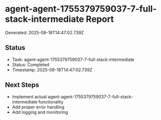 # agent-agent-1755379759037-7-full-stack-intermediate Report

Generated: 2025-08-18T14:47:02.739Z

## Status
- Task: agent-agent-1755379759037-7-full-stack-intermediate
- Status: Completed
- Timestamp: 2025-08-18T14:47:02.739Z

## Next Steps
- Implement actual agent-agent-1755379759037-7-full-stack-intermediate functionality
- Add proper error handling
- Add logging and monitoring
